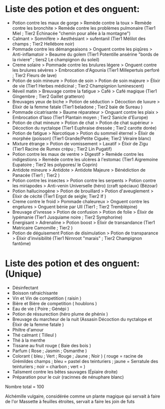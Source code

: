 # Liste des potion et des onguent:
- Potion contre les maux de gorge > Remède contre la toux > Remède contre les bronchite > Remède contre les problèmes pulmonaire 	   (Tier1 Miel  ; Tier2 Échinacée "chemin pour allée à la montagne")   
- Calmant > Somnifère > Aesthésiant > sufentanil																(Tier1 Mélilot des champs ; Tier2 Hellébore noir)
- Pommade contre les démangeaisons > Onguent contre les piqûres > Anti-inflamatoir > Beaume du golem			(Tier1 Potentille ansérine "bords de la riviere" ; tiers2 Le champignon du soleil)
- Creme solaire > Pommade contre les brulures légere > Onguent contre les brulures sévères > Embrocation d'Agounia					   (Tier1 Millepertuis perforé ; Tier2 Fleurs de lave)
- Potion de soin mineure > Potion de soin > Potion de soin majeure > Élixir de vie 					    		(Tier1 Herbes médicinal ; Tier2 Champignion luminescent)
- Réveil matin > Breuvage contre la fatigue > Café > Café magique												(Tier1 Gingembre ; Tier2 Gaillet gratteron)
- Breuvages yeux de biche > Potion de séduction > Décoction de luxure > Élixir de la femme fatale 				(Tier1 beladone ; Tier2 baie de Sureau )   
- Pommade cicatrisante > Baume réparateur > Onguant contre les plaix > Embrocation d'Iaso						(Tier1 Plantain moyen ; Tier2 Sanicle d'Europe)
- Potion de chat mineure > Potion de chat > Potion de chat supérieur > Décoction du nyctalope					(Tier1 Euphraise dressée ; Tier2 carotte dorée)
- Potion de fatigue > Narcotique > Potion du sommeil éternel > Élixir de morphée (poisson)						(Tier1 Grande/Petite Ciguée; Tier2 Véraire blanc)
- Mixture étrange > Potion de vomissement > Laxatif > Élixir de Zigu											(Tier1 Racine de Rumex crépu ; Tier2 Lin Pugatif)
- Potion contre les maux de ventre > Digestif > Remède contre les indigestions > Remède contre les ulcères à l'estomac					(Tier1 Aigremoine Eupatoire ; Tier2 les polypores/ le Coprin)
- Antidote mineure > Antidote > Antidote Majeure > Bénédiction de Panacée										(Tier1 ; Tier2 )
- Potion contre les insectes > Potion contre les serpents > Potion contre les miriapodes > Anti-venin Universelle (héro)			  (craft spéciaux) (Bézoar)
- Potion hallucinogène > Potion de brouillard > Potion d'aveuglement > Élixir de cécité							(Tier1 Ergot de seigle; Tier2 If )
- Creme contre le froid > Pommade chaleureux > Onguent contre les engelures > Onguent bénie par UII 			(Tier1 ; Tier2 Tremblépine)
- Breuvage d'ivresse > Potion de confusion > Potion de folie > Élixir de lypémanie								(Tier1 Jusquiame noire ; Tier2 Symphorine)
- Énergisant > Adrenaline > Potion boost > Élixir de transandance												(Tier1 Matricaire Camomille ; Tier2 )
- Potion de déguisement Potion de disimulation > Potion de transparance > Élixir d'invisibilité					(Tier1 Nirnroot "marais" ; Tier2 Champignon fantôme)

# Liste des potion et des onguent: (Unique)
- Désinfectant 
- Boisson rafraichisante 
- Vin et Vin de competition			( raisin )
- Bière et Bière de competition		( houblons )
- Eau de vie ( Poire ; Génépi ) 
- Potion de réssurection (héro plume de phénix )
- Breuvage du marcheur de la nuit (Assasin Décoction du nyctalope et Élixir de la femme fatale )
- Philtre d'amour
- Thé calmant 		( Tilleul )
- Thé à la menthe
- Tissane au fruit rouge 		( Baie des bois )
- Parfum ( Rose ; Jasmin ; Osmanthe ) 
- Colorant ( bleu ; Vert ; Rouge ; Jaune ; Noir )			( rouge = racine de Grémildes champs ; bleu = pastel des teinturiers ; jaune = Serratule des teinturiers ; noir = charbon ; vert = )
- Talisment contre les bêtes sauvages  (Épiaire droite)
- Préparation pour le cuir  (racinnes de nénuphare blanc)


Nombre total = 100


Alchémille vulgaire, considérée comme un plante magique qui servait à faire de l'or 
Massette à feuilles étroites, servait a faire les join de futs